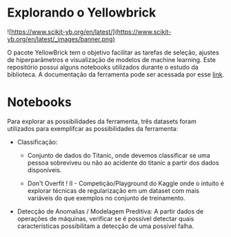 # Explorando o Yellowbrick

![https://www.scikit-yb.org/en/latest/](https://www.scikit-yb.org/en/latest/_images/banner.png)

O pacote YellowBrick tem o objetivo facilitar as tarefas de seleção, ajustes de hiperparâmetros e visualização de modelos de machine learning. Este repositório possui alguns notebooks utilizados durante o estudo da biblioteca. A documentação da ferramenta pode ser acessada por esse [link](https://www.scikit-yb.org/en/latest/).

# Notebooks

Para explorar as possibilidades da ferramenta, três datasets foram utilizados para exemplifcar as possibilidades da ferramenta:

* Classificação: 

    * Conjunto de dados do Titanic, onde devemos classificar se uma pessoa sobreviveu ou não ao acidente do titanic a partir dos dados disponíveis.

    * Don't Overfit ! II -  Competição/Playground do Kaggle onde o intuito é explorar técnicas de regularização em um dataset com mais variáveis do que exemplos no conjunto de treinamento.

* Detecção de Anomalias / Modelagem Preditiva: A partir dados de operações de máquinas, verificar se é possível detectar quais características possibilitam a detecção de uma possível falha.